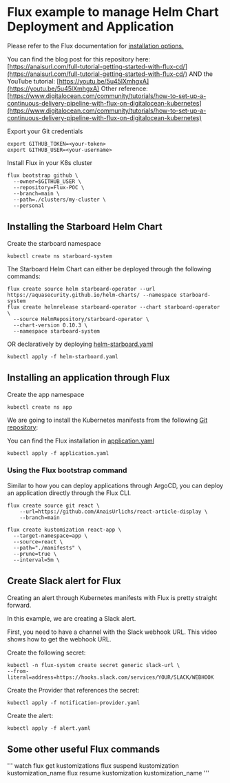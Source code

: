 # Flux example to manage Helm Chart Deployment and Application

Please refer to the Flux documentation for [installation options.](https://fluxcd.io/docs/installation/)

You can find the blog post for this repository here: [https://anaisurl.com/full-tutorial-getting-started-with-flux-cd/](https://anaisurl.com/full-tutorial-getting-started-with-flux-cd/)
AND the YouTube tutorial: [https://youtu.be/5u45lXmhgxA](https://youtu.be/5u45lXmhgxA)
Other reference: [https://www.digitalocean.com/community/tutorials/how-to-set-up-a-continuous-delivery-pipeline-with-flux-on-digitalocean-kubernetes](https://www.digitalocean.com/community/tutorials/how-to-set-up-a-continuous-delivery-pipeline-with-flux-on-digitalocean-kubernetes)

Export your Git credentials
```
export GITHUB_TOKEN=<your-token>
export GITHUB_USER=<your-username>
```

Install Flux in your K8s cluster
```
flux bootstrap github \
  --owner=$GITHUB_USER \
  --repository=Flux-POC \
  --branch=main \
  --path=./clusters/my-cluster \
  --personal
```

## Installing the Starboard Helm Chart

Create the starboard namespace
```
kubectl create ns starboard-system
```

The Starboard Helm Chart can either be deployed through the following commands:
```
flux create source helm starboard-operator --url https://aquasecurity.github.io/helm-charts/ --namespace starboard-system
flux create helmrelease starboard-operator --chart starboard-operator \
  --source HelmRepository/starboard-operator \
  --chart-version 0.10.3 \
  --namespace starboard-system
```

OR declaratively by deploying [helm-starboard.yaml](helm-starboard.yaml)
```
kubectl apply -f helm-starboard.yaml
```

## Installing an application through Flux

Create the app namespace
```
kubectl create ns app
```

We are going to install the Kubernetes manifests from the following [Git repository](https://github.com/AnaisUrlichs/react-article-display): 

You can find the Flux installation in [application.yaml](application.yaml)

```
kubectl apply -f application.yaml
```

### Using the Flux bootstrap command

Similar to how you can deploy applications through ArgoCD, you can deploy an application directly through the Flux CLI.

```
flux create source git react \
    --url=https://github.com/AnaisUrlichs/react-article-display \
    --branch=main
```

```
flux create kustomization react-app \
  --target-namespace=app \
  --source=react \
  --path="./manifests" \
  --prune=true \
  --interval=5m \
```

## Create Slack alert for Flux

Creating an alert through Kubernetes manifests with Flux is pretty straight forward.

In this example, we are creating a Slack alert.

First, you need to have a channel with the Slack webhook URL. This video shows how to get the webhook URL.

Create the following secret:
```
kubectl -n flux-system create secret generic slack-url \
--from-literal=address=https://hooks.slack.com/services/YOUR/SLACK/WEBHOOK
```

Create the Provider that references the secret:
```
kubectl apply -f notification-provider.yaml
```

Create the alert:
```
kubectl apply -f alert.yaml 
```
## Some other useful Flux commands
'''
watch flux get kustomizations
flux suspend kustomization kustomization_name
flux resume kustomization kustomization_name
'''
